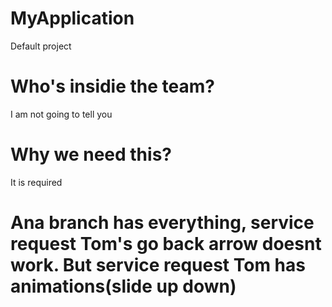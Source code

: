 # MyApplication
Default project
# Who's insidie the team?
I am not going to tell you
# Why we need this?
It is required

# Ana branch has everything, service request Tom's go back arrow doesnt work. But service request Tom has animations(slide up down)
